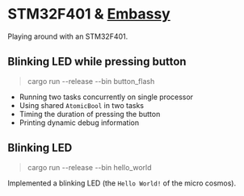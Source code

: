 # STM32F401 & [Embassy](https://embassy.dev/)
Playing around with an STM32F401.

## Blinking LED while pressing button
> cargo run --release --bin button_flash

- Running two tasks concurrently on single processor
- Using shared `AtomicBool` in two tasks
- Timing the duration of pressing the button
- Printing dynamic debug information

## Blinking LED
> cargo run --release --bin hello_world

Implemented a blinking LED (the `Hello World!` of the micro cosmos).